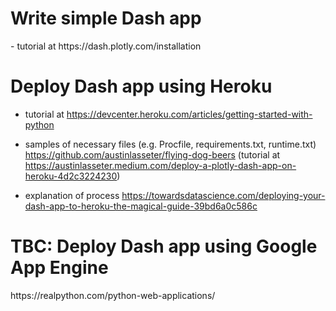 <h1>Write simple Dash app</h1>
- tutorial at https://dash.plotly.com/installation

<h1>Deploy Dash app using Heroku</h1>

- tutorial at https://devcenter.heroku.com/articles/getting-started-with-python  
- samples of necessary files (e.g. Procfile, requirements.txt, runtime.txt) https://github.com/austinlasseter/flying-dog-beers (tutorial at https://austinlasseter.medium.com/deploy-a-plotly-dash-app-on-heroku-4d2c3224230)  

- explanation of process https://towardsdatascience.com/deploying-your-dash-app-to-heroku-the-magical-guide-39bd6a0c586c

<h1>TBC: Deploy Dash app using Google App Engine</h1>
https://realpython.com/python-web-applications/
